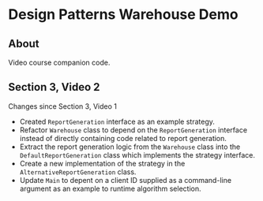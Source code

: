 # Design Patterns Warehouse Demo

## About

Video course companion code.

## Section 3, Video 2

Changes since Section 3, Video 1

* Created `ReportGeneration` interface as an example strategy.
* Refactor `Warehouse` class to depend on the `ReportGeneration` interface instead of directly containing code related to report generation.
* Extract the report generation logic from the `Warehouse` class into the `DefaultReportGeneration` class which implements the strategy interface.
* Create a new implementation of the strategy in the `AlternativeReportGeneration` class.
* Update `Main` to depent on a client ID supplied as a command-line argument as an example to runtime algorithm selection.
